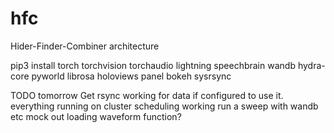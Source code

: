 # hfc
Hider-Finder-Combiner architecture

pip3 install torch torchvision torchaudio lightning speechbrain wandb hydra-core pyworld librosa holoviews panel bokeh sysrsync

TODO tomorrow
Get rsync working for data if configured to use it.
everything running on cluster
scheduling working
run a sweep with wandb etc
mock out loading waveform function?